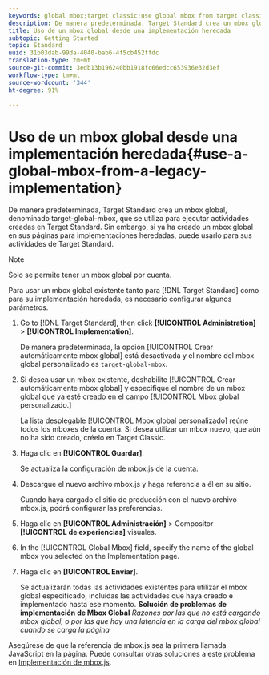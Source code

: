 ```yaml
---
keywords: global mbox;target classic;use global mbox from target classic
description: De manera predeterminada, Target Standard crea un mbox global, denominado target-global-mbox, que se utiliza para ejecutar actividades creadas en Target Standard. Sin embargo, si ya ha creado un mbox global en sus páginas para implementaciones heredadas, puede usarlo para sus actividades de Target Standard.
title: Uso de un mbox global desde una implementación heredada
subtopic: Getting Started
topic: Standard
uuid: 31b03dab-99da-4040-bab6-4f5cb452ffdc
translation-type: tm+mt
source-git-commit: 3edb13b196240bb1918fc66edcc653936e32d3ef
workflow-type: tm+mt
source-wordcount: '344'
ht-degree: 91%

---
```



# Uso de un mbox global desde una implementación heredada{#use-a-global-mbox-from-a-legacy-implementation}

De manera predeterminada, Target Standard crea un mbox global, denominado target-global-mbox, que se utiliza para ejecutar actividades creadas en Target Standard. Sin embargo, si ya ha creado un mbox global en sus páginas para implementaciones heredadas, puede usarlo para sus actividades de Target Standard.

>[!NOTE]
>
>Solo se permite tener un mbox global por cuenta.

Para usar un mbox global existente tanto para [!DNL Target Standard] como para su implementación heredada, es necesario configurar algunos parámetros.

1. Go to [!DNL Target Standard], then click **[!UICONTROL Administration]** > **[!UICONTROL Implementation]**.

   De manera predeterminada, la opción [!UICONTROL Crear automáticamente mbox global] está desactivada y el nombre del mbox global personalizado es `target-global-mbox`.
1. Si desea usar un mbox existente, deshabilite [!UICONTROL Crear automáticamente mbox global] y especifique el nombre de un mbox global que ya esté creado en el campo [!UICONTROL Mbox global personalizado.]

   La lista desplegable [!UICONTROL Mbox global personalizado] reúne todos los mboxes de la cuenta. Si desea utilizar un mbox nuevo, que aún no ha sido creado, créelo en Target Classic.
1. Haga clic en **[!UICONTROL Guardar]**.

   Se actualiza la configuración de mbox.js de la cuenta.
1. Descargue el nuevo archivo mbox.js y haga referencia a él en su sitio.

   Cuando haya cargado el sitio de producción con el nuevo archivo mbox.js, podrá configurar las preferencias.
1. Haga clic en **[!UICONTROL Administración]** > Compositor **[!UICONTROL de experiencias]** visuales.
1. In the [!UICONTROL Global Mbox] field, specify the name of the global mbox you selected on the Implementation page.
1. Haga clic en **[!UICONTROL Enviar]**.

   Se actualizarán todas las actividades existentes para utilizar el mbox global especificado, incluidas las actividades que haya creado e implementado hasta ese momento.
   **Solución de problemas de implementación de Mbox Global** *Razones por las que no está cargando mbox global, o por las que hay una latencia en la carga del mbox global cuando se carga la página*

Asegúrese de que la referencia de mbox.js sea la primera llamada JavaScript en la página. Puede consultar otras soluciones a este problema en   [Implementación de mbox.js](../../../../c-implementing-target/c-implementing-target-for-client-side-web/t-mbox-download/mbox-download.md#task_4EAE26BB84FD4E1D858F411AEDF4B420).
